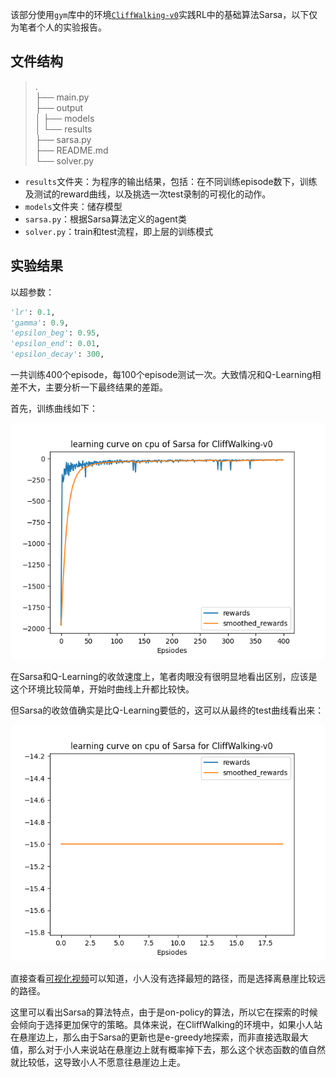 该部分使用`gym`库中的环境[`CliffWalking-v0`](https://www.gymlibrary.dev/environments/toy_text/cliff_walking/)实践RL中的基础算法Sarsa，以下仅为笔者个人的实验报告。

## 文件结构

> .  
> ├── main.py  
> ├── output  
> │   ├── models  
> │   └── results  
> ├── sarsa.py  
> ├── README.md  
> └── solver.py  

+ `results`文件夹：为程序的输出结果，包括：在不同训练episode数下，训练及测试的reward曲线，以及挑选一次test录制的可视化的动作。
+ `models`文件夹：储存模型
+ `sarsa.py`：根据Sarsa算法定义的agent类
+ `solver.py`：train和test流程，即上层的训练模式

## 实验结果

以超参数：

```python
'lr': 0.1,
'gamma': 0.9,
'epsilon_beg': 0.95,
'epsilon_end': 0.01,
'epsilon_decay': 300,
```

一共训练400个episode，每100个episode测试一次。大致情况和Q-Learning相差不大，主要分析一下最终结果的差距。

首先，训练曲线如下：

![train400](./output/results/train400.png)

在Sarsa和Q-Learning的收敛速度上，笔者肉眼没有很明显地看出区别，应该是这个环境比较简单，开始时曲线上升都比较快。

但Sarsa的收敛值确实是比Q-Learning要低的，这可以从最终的test曲线看出来：

![test400](./output/results/test400.png)

直接查看[可视化视频](https://raw.githubusercontent.com/Stillwtm/RL-Learning/master/Sarsa/output/results/cliff-walking-400-episode-0.mp4)可以知道，小人没有选择最短的路径，而是选择离悬崖比较远的路径。

这里可以看出Sarsa的算法特点，由于是on-policy的算法，所以它在探索的时候会倾向于选择更加保守的策略。具体来说，在CliffWalking的环境中，如果小人站在悬崖边上，那么由于Sarsa的更新也是e-greedy地探索，而非直接选取最大值，那么对于小人来说站在悬崖边上就有概率掉下去，那么这个状态函数的值自然就比较低，这导致小人不愿意往悬崖边上走。
